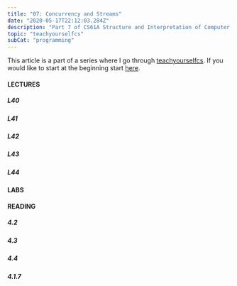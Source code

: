 ```yaml
---
title: "07: Concurrency and Streams"
date: "2020-05-17T22:12:03.284Z"
description: "Part 7 of CS61A Structure and Interpretation of Computer Programs"
topic: "teachyourselfcs"
subCat: "programming"
---
```


This article is a part of a series where I go through [teachyourselfcs](https://teachyourselfcs.com/).
If you would like to start at the beginning start [here](https://bpp.dev/articles/teachyourselfcs/programming/00-getting-started/).

#### LECTURES

##### L40

##### L41

##### L42

##### L43

##### L44

#### LABS

#### READING

##### 4.2

##### 4.3

##### 4.4

##### 4.1.7
